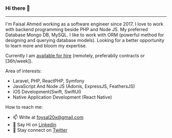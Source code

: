 ### Hi there 👋
----

I'm Faisal Ahmed working as a software engineer since 2017. 
I love to work with backend programming beside PHP and Node JS.
My preferred Database Mongo DB, MySQL. I like to work with ORM (powerful method for designing and querying database models). Looking for a better opportunity to learn more and bloom my expertise.

Currently I am [available for hire](https://linkedin.com/in/Faisal50x) (remotely, preferabily contracts or [36h/week]). 

Area of interests:
  - Laravel, PHP, ReactPHP, Symfony
  - JavaScript And Node JS (Adonis, ExpressJS, FeathersJS)
  - iOS Development(Swift, SwiftUI)
  - Native Application Development (React Native)

How to reach me: 
  - 📫 Write at foysal20x@gmail.com 
  - 👋 Say Hi on [Linkedin](https://linkedin.com/in/Faisal50x) 
  - 💬 Stay connect on [Twitter](https://twitter.com/Faisal50x)  


<!--
**Faisal50x/Faisal50x** is a ✨ _special_ ✨ repository because its `README.md` (this file) appears on your GitHub profile.

Here are some ideas to get you started:

- 🔭 I’m currently working on ...
- 🌱 I’m currently learning ...
- 👯 I’m looking to collaborate on ...
- 🤔 I’m looking for help with ...
- 💬 Ask me about ...
- 📫 How to reach me: ...
- 😄 Pronouns: ...
- ⚡ Fun fact: ...
-->
